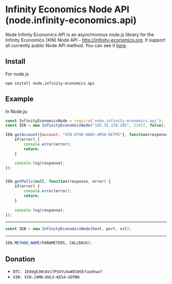 Infinity Economics Node API (node.infinity-economics.api)
============
Node Infinity Economics API is an asynchronous node.js library for the Infinity Economics (XIN) Node API - http://infinity-economics.org.
It support all currently public Node API method. You can see it [here](http://199.127.137.169:9005/docs/).

## Install

For node.js

```
npm install node.infinity-economics.api
```

## Example

In Node.js:

```javascript
const InfinityEconomicsNode = require('node.infinity-economics.api');
const IEN = new InfinityEconomicsNode("185.35.139.105", 23457, false);

IEN.getAccount({account: "XIN-Q79A-8AW3-4M38-BETPE"}, function(response, error) {
	if(error) {
		console.error(error);
		return;
	}

	console.log(response);
});


IEN.getPolls(null, function(response, error) {
	if(error) {
		console.error(error);
		return;
	}
	
	console.log(response);
});
```
----
```javascript
const IEN = new InfinityEconomicsNode(host, port, ssl);
```
----
```javascript
IEN.METHOD_NAME(PARAMETERS, CALLBACK);
```
## Donation

* `BTC: 1E8dgE3WtAViTPSUYu5wW5CWS67uoUhwxT`
* `XIN: XIN-J4MN-DHLX-KES4-GEPBN`